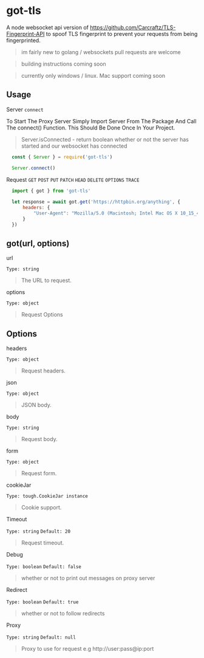 # got-tls

A node websocket api version of https://github.com/Carcraftz/TLS-Fingerprint-API to spoof TLS fingerprint to prevent your requests from being fingerprinted. 
> im fairly new to golang / websockets pull requests are welcome 
 
> building instructions coming soon

> currently only windows / linux. Mac support coming soon
## Usage

Server
``connect``

To Start The Proxy Server Simply Import Server From The Package And Call The connect() Function. This Should Be Done Once In Your Project.

> Server.isConnected - return boolean whether or not the server has started and our websocket has connected

```js
  const { Server } = require('got-tls')

  Server.connect()
```

Request
``GET`` ``POST`` ``PUT`` ``PATCH`` ``HEAD`` ``DELETE`` ``OPTIONS`` ``TRACE``

```js
  import { got } from 'got-tls'
  
  let response = await got.get('https://httpbin.org/anything', {
      headers: {
          "User-Agent": "Mozilla/5.0 (Macintosh; Intel Mac OS X 10_15_4) AppleWebKit/537.36 (KHTML, like Gecko) Chrome/94.0.4606.61 Safari/537.36"
      }
  })
```

## got(url, options)

url

``Type: string``

> The URL to request.

options

``Type: object``

> Request Options

## Options

headers

``Type: object``

> Request headers.

json

``Type: object``

> JSON body.

body

``Type: string``

> Request body.

form

``Type: object``

> Request form.

cookieJar

``Type: tough.CookieJar instance``

> Cookie support.

Timeout

``Type: string``
``Default: 20``

> Request timeout.

Debug

``Type: boolean``
``Default: false``

> whether or not to print out messages on proxy server

Redirect

``Type: boolean``
``Default: true``

> whether or not to follow redirects

Proxy

``Type: string``
``Default: null``

> Proxy to use for request e.g http://user:pass@ip:port

